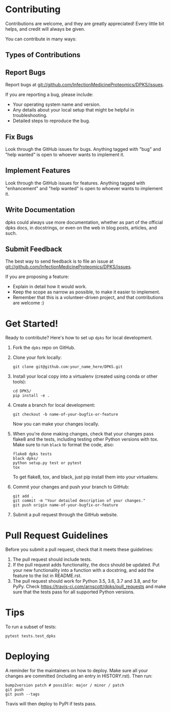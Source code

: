 # Contributing

Contributions are welcome, and they are greatly appreciated! Every
little bit helps, and credit will always be given.

You can contribute in many ways:

## Types of Contributions

## Report Bugs

Report bugs at
<git://github.com/InfectionMedicineProteomics/DPKS/issues>.

If you are reporting a bug, please include:

-   Your operating system name and version.
-   Any details about your local setup that might be helpful in
    troubleshooting.
-   Detailed steps to reproduce the bug.

## Fix Bugs

Look through the GitHub issues for bugs. Anything tagged with \"bug\"
and \"help wanted\" is open to whoever wants to implement it.

## Implement Features

Look through the GitHub issues for features. Anything tagged with
\"enhancement\" and \"help wanted\" is open to whoever wants to
implement it.

## Write Documentation

dpks could always use more documentation, whether as part of the
official dpks docs, in docstrings, or even on the web in blog posts,
articles, and such.

## Submit Feedback

The best way to send feedback is to file an issue at
<git://github.com/InfectionMedicineProteomics/DPKS/issues>.

If you are proposing a feature:

-   Explain in detail how it would work.
-   Keep the scope as narrow as possible, to make it easier to
    implement.
-   Remember that this is a volunteer-driven project, and that
    contributions are welcome :)

# Get Started!

Ready to contribute? Here\'s how to set up `dpks` for local
development.

1.  Fork the `dpks` repo on GitHub.

2.  Clone your fork locally:

    ``` shell
    git clone git@github.com:your_name_here/DPKS.git
    ```

3.  Install your local copy into a virtualenv (created using conda or other tools):

    ``` shell
    cd DPKS/
    pip install -e .
    ```

4.  Create a branch for local development:

    ``` shell
    git checkout -b name-of-your-bugfix-or-feature
    ```

    Now you can make your changes locally.

5.  When you\'re done making changes, check that your changes pass
    flake8 and the tests, including testing other Python versions with
    tox. Make sure to run `black` to format the code, also:

    ``` shell
    flake8 dpks tests
    black dpks/
    python setup.py test or pytest
    tox
    ```

    To get flake8, tox, and black, just pip install them into your virtualenv.

6.  Commit your changes and push your branch to GitHub:

    ``` shell
    git add .
    git commit -m "Your detailed description of your changes."
    git push origin name-of-your-bugfix-or-feature
    ```

7.  Submit a pull request through the GitHub website.

# Pull Request Guidelines

Before you submit a pull request, check that it meets these guidelines:

1.  The pull request should include tests.
2.  If the pull request adds functionality, the docs should be updated.
    Put your new functionality into a function with a docstring, and add
    the feature to the list in README.rst.
3.  The pull request should work for Python 3.5, 3.6, 3.7 and 3.8, and
    for PyPy. Check <https://travis-ci.com/arnscott/dpks/pull_requests>
    and make sure that the tests pass for all supported Python versions.

# Tips

To run a subset of tests:

``` shell
pytest tests.test_dpks
```

# Deploying

A reminder for the maintainers on how to deploy. Make sure all your
changes are committed (including an entry in HISTORY.rst). Then run:

``` shell
bump2version patch # possible: major / minor / patch
git push
git push --tags
```

Travis will then deploy to PyPI if tests pass.
